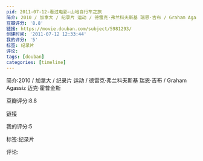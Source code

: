 ```yaml
---
pid: 2011-07-12-看过电影-山地自行车之旅
简介: 2010 / 加拿大 / 纪录片 运动 / 德雷克·弗兰科夫斯基 瑞恩·吉布 / Graham Agassiz 迈克·霍普金斯
豆瓣评分: '8.8'
链接: https://movie.douban.com/subject/5981293/
创建时间: '2011-07-12 12:33:44'
我的评分: '5'
标签: 纪录片
评论:
tags: [douban]
categories: [timeline]
---
```

简介:2010 / 加拿大 / 纪录片 运动 / 德雷克·弗兰科夫斯基 瑞恩·吉布 / Graham Agassiz 迈克·霍普金斯

豆瓣评分:8.8

[链接](https://movie.douban.com/subject/5981293/)

我的评分:5

标签:纪录片

评论:

